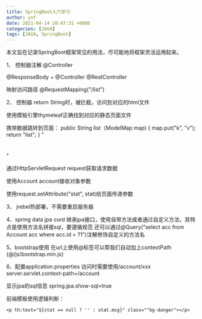```yaml
---
title: SpringBoot入门学习
author: ynf
date: 2021-04-14 20:47:31 +0800
categories: [JAVA]
tags: [JAVA, SpringBoot]
---
```

本文旨在记录SpringBoot框架常见的用法，尽可能地将框架灵活运用起来。

1、
控制器注解
@Controller

@ResponseBody + @Controller
@RestController


映射访问路径
@RequestMapping("/list")

2、
控制器
return String时，被拦截，访问到对应的html文件

使用模板引擎thymeleaf正确找到对应的静态页面文件

携带数据跳转到页面：
public String list（ModelMap map) {
    map.put("k", "v");
    return "list";
}
"<h1 th:text="{name}"></h1>"

通过HttpServletRequest request获取请求数据

使用Account account接收对象参数

使用request.setAttribute("stat", stat)给页面传递参数

3、
jrebel热部署，不需要重启服务器

4、spring data jpa curd
继承jpa接口，使用自带方法或者通过自定义方法，其特点是使用方法名拼接sql，要遵循规范
还可以通过@Query("select acc from Account acc where acc.id = ?1")注解修饰自定义的方法名


5、bootstrap使用
在url上使用@标签可以帮我们自动加上contextPath
{@/js/bootstrap.min.js}

6、配置application.properties
访问时需要使用/account/xxx
server.servlet.context-path=/account

显示jpa的sql信息
spring.jpa.show-sql=true

前端模板使用逻辑判断：
```
<p th:text="${stat == null ? '' : stat.msg}" class=""bg-danger"></p>
```


